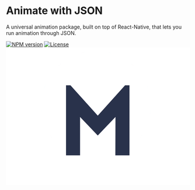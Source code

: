 # Animate with JSON
A universal animation package, built on top of React-Native, that lets you run animation through JSON.

[![NPM version](https://img.shields.io/npm/v/@uc-engg/motion)]()
[![License](https://img.shields.io/badge/license-MIT-green)](https://github.com/urbanclap-engg/motion/blob/main/LICENSE)
<br />
<img width="700" alt="image" src="assets/motion_logo2.gif">

